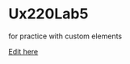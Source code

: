# Ux220Lab5
for practice with custom elements

[Edit here](https://diy-pwa.dev/~/gh/serenaanagbe/Ux220Lab5)
